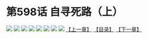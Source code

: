 # 第598话 自寻死路（上）
![](https://mhpic.xiaomingtaiji.net/comic/D/斗破苍穹拆分版/598话/1.jpg-zymk.middle.webp)
![](https://mhpic.xiaomingtaiji.net/comic/D/斗破苍穹拆分版/598话/2.jpg-zymk.middle.webp)
![](https://mhpic.xiaomingtaiji.net/comic/D/斗破苍穹拆分版/598话/3.jpg-zymk.middle.webp)
![](https://mhpic.xiaomingtaiji.net/comic/D/斗破苍穹拆分版/598话/4.jpg-zymk.middle.webp)
![](https://mhpic.xiaomingtaiji.net/comic/D/斗破苍穹拆分版/598话/5.jpg-zymk.middle.webp)
![](https://mhpic.xiaomingtaiji.net/comic/D/斗破苍穹拆分版/598话/6.jpg-zymk.middle.webp)
![](https://mhpic.xiaomingtaiji.net/comic/D/斗破苍穹拆分版/598话/7.jpg-zymk.middle.webp)
![](https://mhpic.xiaomingtaiji.net/comic/D/斗破苍穹拆分版/598话/8.jpg-zymk.middle.webp)
[【上一章】](./597.md)
[【目录】](./README.md)
[【下一章】](./599.md)
